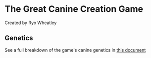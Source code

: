 # The Great Canine Creation Game

Created by Ryo Wheatley

## Genetics

See a full breakdown of the game's canine genetics in [this document](docs/genetics.md)
